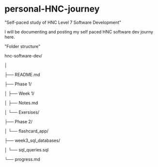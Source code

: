 # personal-HNC-journey
"Self-paced study of HNC Level 7 Software Development"

I will be documenting and posting my self paced HNC software dev journy here.

"Folder structure"

hnc-software-dev/

│

├── README.md

├── Phase 1/

│   ├── Week 1/ 

│       ├── Notes.md

│       └── Exersises/

├── Phase 2/

│   └── flashcard_app/

├── week3_sql_databases/

│   └── sql_queries.sql

└── progress.md


